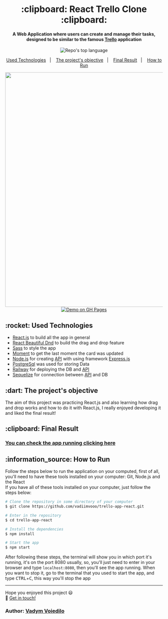 <h1 align="center">
  :clipboard: React Trello Clone :clipboard:
</h1>

<h4 align="center">
  A Web Application where users can create and manage their tasks, designed to be similar to the famous <a href="https://trello.com">Trello</a> application
</h4>

<p align="center">
  <img alt="Repo's top language" src="https://img.shields.io/static/v1?label=Main%20technology&message=React.js&style=for-the-badge&color=24B36B&labelColor=000000">
</p>

<p align="center">
  <a href="#technologies">Used Technologies</a>&nbsp;&nbsp;&nbsp;|&nbsp;&nbsp;&nbsp;
  <a href="#objective">The project's objective</a>&nbsp;&nbsp;&nbsp;|&nbsp;&nbsp;&nbsp;
  <a href="#final-result">Final Result</a>&nbsp;&nbsp;&nbsp;|&nbsp;&nbsp;&nbsp;
  <a href="#how-to-use">How to Run</a>
</p>

<p align="center">
  <img width="750" src="screenshots/1.png" /> <br>
  <a href="https://vadiimvooo.github.io/trello-app-react/" target="_blank">
    <img alt="Demo on GH Pages" src="https://vadiimvooo.github.io/trello-app-react/">
  </a>
</p>

<h2 id="techonologies" name="technologies">
  :rocket: Used Technologies
</h2>

- [React.js](https://react.dev/) to build all the app in general
- [React Beautiful Dnd](https://github.com/atlassian/react-beautiful-dnd) to build the drag and drop feature
- [Sass](https://sass-lang.com/) to style the app
- [Moment](https://www.npmjs.com/package/moment) to get the last moment the card was updated
- [Node.js](https://nodejs.org/en) for creating [API](https://github.com/vadiimvooo/trello-clone-api) with using framework [Express.js](https://expressjs.com/)
- [PostgreSql](https://www.postgresql.org/) was used for storing Data
- [Railway](https://railway.app/) for deploying the DB and [API](https://github.com/vadiimvooo/trello-clone-api)
- [Sequelize](https://sequelize.org/) for connection between [API](https://github.com/vadiimvooo/trello-clone-api) and DB



<h2 id="objective" name="objective">
  :dart: The project's objective
</h2>

The aim of this project was practicing React.js and also learning how drag and drop works and how to do it with React.js, I really enjoyed developing it and liked the final result!

<h2 id="final-result" name="final-result">
  :clipboard: Final Result
</h2>

### [You can check the app running clicking here](https://vadiimvooo.github.io/trello-app-react/)

<h2 id="how-to-use" name="how-to-use">
  :information_source: How to Run
</h2>

Follow the steps below to run the application on your computed, first of all, you'll need to have these tools installed on your computer: Git, Node.js and the React<br>
If you have all of these tools installed on your computer, just follow the steps below:

```bash
# Clone the repository in some directory of your computer
$ git clone https://github.com/vadiimvooo/trello-app-react.git

# Enter in the repository
$ cd trello-app-react

# Install the dependencies
$ npm install

# Start the app
$ npm start
```

After following these steps, the terminal will show you in which port it's running, it's on the port 8080 usually, so, you'll just need to enter in your browser and
type `localhost:8080`, then you'll see the app running. When you want to stop it, go to the terminal that you used to start the app, and type <kbd>CTRL</kbd>+<kbd>C</kbd>,
this way you'll stop the app

---

Hope you enjoyed this project :smiley:<br>
:wave: [Get in touch!](https://www.linkedin.com/in/vadym-voiedilo)

### Author: [Vadym Voiedilo](https://www.linkedin.com/in/vadym-voiedilo)